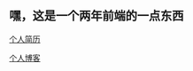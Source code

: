 ## 嘿，这是一个两年前端的一点东西
[个人简历](https://github.com/DueTy/take_it/blob/master/%E6%9D%9C%E8%B1%AA-18512851887-web%E5%89%8D%E7%AB%AF%E5%B7%A5%E7%A8%8B%E5%B8%88.md)

[个人博客](http://du3ty.top)
